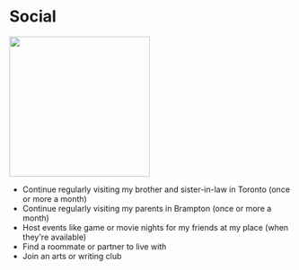 # Social

<img src="https://images.unsplash.com/photo-1528605248644-14dd04022da1?ixlib=rb-4.0.3&ixid=M3wxMjA3fDB8MHxwaG90by1wYWdlfHx8fGVufDB8fHx8fA%3D%3D&auto=format&fit=crop&w=2340&q=80" height="250"/>

- Continue regularly visiting my brother and sister-in-law in Toronto (once or more a month)
- Continue regularly visiting my parents in Brampton (once or more a month)
- Host events like game or movie nights for my friends at my place (when they're available)
- Find a roommate or partner to live with
- Join an arts or writing club